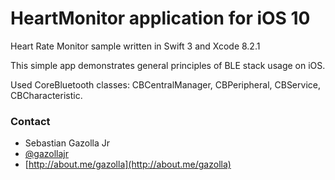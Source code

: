 # HeartMonitor application for iOS 10

Heart Rate Monitor sample written in Swift 3 and Xcode 8.2.1 

This simple app demonstrates general principles of BLE stack usage on iOS.

Used CoreBluetooth classes: CBCentralManager, CBPeripheral, CBService, CBCharacteristic.


### Contact

* Sebastian Gazolla Jr
* [@gazollajr](http://twitter.com/gazollajr)
* [http://about.me/gazolla](http://about.me/gazolla)
